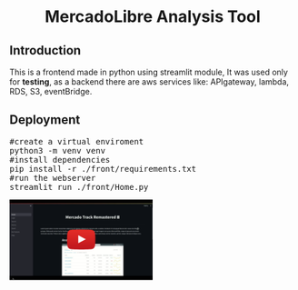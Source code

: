 <h1 align="center">MercadoLibre Analysis Tool</h1>

<h2>Introduction</h2>
This is a frontend made in python using streamlit module, It was used only for <b>testing</b>, as a backend there are aws services like: APIgateway, lambda, RDS, S3, eventBridge.

<h2>Deployment</h2>
<pre>
#create a virtual enviroment
python3 -m venv venv
#install dependencies
pip install -r ./front/requirements.txt
#run the webserver
streamlit run ./front/Home.py
</pre>

[<img src="img/icon.png" width="50%">](https://youtu.be/HtO1ttkC9fo "Demo")


